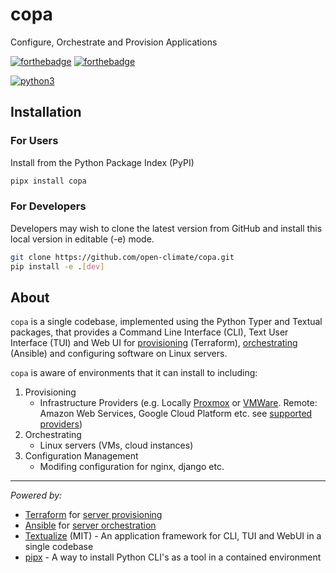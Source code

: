 # copa 

Configure, Orchestrate and Provision Applications

[![forthebadge](https://forthebadge.com/images/badges/built-by-developers.svg)](https://forthebadge.com)
[![forthebadge](https://forthebadge.com/images/badges/made-with-python.svg)](https://forthebadge.com)

[![python3](https://img.shields.io/pypi/pyversions/copa)](https://python3statement.org/#sections50-why)

## Installation

### For Users

Install from the Python Package Index (PyPI)

```bash
pipx install copa
```

### For Developers

Developers may wish to clone the latest version from GitHub and install this local version in editable (-e) mode.

```bash
git clone https://github.com/open-climate/copa.git
pip install -e .[dev]
```

## About

`copa` is a single codebase, implemented using the Python Typer and Textual packages, that provides a Command Line Interface (CLI), Text User Interface (TUI) and Web UI for [provisioning](https://www.redhat.com/en/topics/automation/what-is-provisioning) (Terraform), [orchestrating](https://www.redhat.com/en/topics/automation/what-is-orchestration) (Ansible) and configuring software on Linux servers.

`copa` is aware of environments that it can install to including:
1. Provisioning
    - Infrastructure Providers (e.g. Locally [Proxmox](https://github.com/Telmate/terraform-provider-proxmox) or [VMWare](https://registry.terraform.io/providers/hashicorp/vsphere/latest). Remote: Amazon Web Services, Google Cloud Platform etc. see [supported providers](https://registry.terraform.io/search/providers))
2. Orchestrating
    - Linux servers (VMs, cloud instances) 
3. Configuration Management
    - Modifing configuration for nginx, django etc.

---
*Powered by:*
- [Terraform](https://developer.hashicorp.com/terraform) for [server provisioning](https://www.redhat.com/en/topics/automation/what-is-provisioning)
- [Ansible](https://docs.ansible.com/) for [server orchestration](https://www.redhat.com/en/topics/automation/what-is-orchestration)
- [Textualize](https://www.textualize.io/) (MIT) - An application framework for CLI, TUI and WebUI in a single codebase
- [pipx](https://pipx.pypa.io/stable/) - A way to install Python CLI's as a tool in a contained environment
